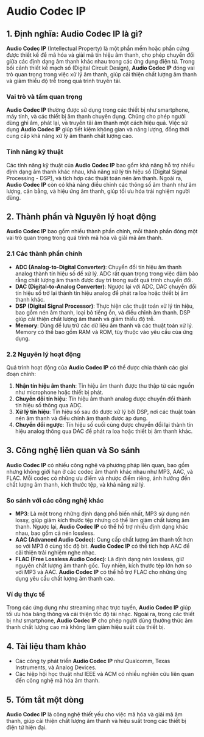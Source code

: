 # Audio Codec IP

## 1. Định nghĩa: **Audio Codec IP** là gì?
**Audio Codec IP** (Intellectual Property) là một phần mềm hoặc phần cứng được thiết kế để mã hóa và giải mã tín hiệu âm thanh, cho phép chuyển đổi giữa các định dạng âm thanh khác nhau trong các ứng dụng điện tử. Trong bối cảnh thiết kế mạch số (Digital Circuit Design), **Audio Codec IP** đóng vai trò quan trọng trong việc xử lý âm thanh, giúp cải thiện chất lượng âm thanh và giảm thiểu độ trễ trong quá trình truyền tải. 

### Vai trò và tầm quan trọng
**Audio Codec IP** thường được sử dụng trong các thiết bị như smartphone, máy tính, và các thiết bị âm thanh chuyên dụng. Chúng cho phép người dùng ghi âm, phát lại, và truyền tải âm thanh một cách hiệu quả. Việc sử dụng **Audio Codec IP** giúp tiết kiệm không gian và năng lượng, đồng thời cung cấp khả năng xử lý âm thanh chất lượng cao. 

### Tính năng kỹ thuật
Các tính năng kỹ thuật của **Audio Codec IP** bao gồm khả năng hỗ trợ nhiều định dạng âm thanh khác nhau, khả năng xử lý tín hiệu số (Digital Signal Processing - DSP), và tích hợp các thuật toán nén âm thanh. Ngoài ra, **Audio Codec IP** còn có khả năng điều chỉnh các thông số âm thanh như âm lượng, cân bằng, và hiệu ứng âm thanh, giúp tối ưu hóa trải nghiệm người dùng. 

## 2. Thành phần và Nguyên lý hoạt động
**Audio Codec IP** bao gồm nhiều thành phần chính, mỗi thành phần đóng một vai trò quan trọng trong quá trình mã hóa và giải mã âm thanh. 

### 2.1 Các thành phần chính
- **ADC (Analog-to-Digital Converter)**: Chuyển đổi tín hiệu âm thanh analog thành tín hiệu số để xử lý. ADC rất quan trọng trong việc đảm bảo rằng chất lượng âm thanh được duy trì trong suốt quá trình chuyển đổi.
- **DAC (Digital-to-Analog Converter)**: Ngược lại với ADC, DAC chuyển đổi tín hiệu số trở lại thành tín hiệu analog để phát ra loa hoặc thiết bị âm thanh khác.
- **DSP (Digital Signal Processor)**: Thực hiện các thuật toán xử lý tín hiệu, bao gồm nén âm thanh, loại bỏ tiếng ồn, và điều chỉnh âm thanh. DSP giúp cải thiện chất lượng âm thanh và giảm thiểu độ trễ.
- **Memory**: Dùng để lưu trữ các dữ liệu âm thanh và các thuật toán xử lý. Memory có thể bao gồm RAM và ROM, tùy thuộc vào yêu cầu của ứng dụng.

### 2.2 Nguyên lý hoạt động
Quá trình hoạt động của **Audio Codec IP** có thể được chia thành các giai đoạn chính:
1. **Nhận tín hiệu âm thanh**: Tín hiệu âm thanh được thu thập từ các nguồn như microphone hoặc thiết bị phát.
2. **Chuyển đổi tín hiệu**: Tín hiệu âm thanh analog được chuyển đổi thành tín hiệu số thông qua ADC.
3. **Xử lý tín hiệu**: Tín hiệu số sau đó được xử lý bởi DSP, nơi các thuật toán nén âm thanh và điều chỉnh âm thanh được áp dụng.
4. **Chuyển đổi ngược**: Tín hiệu số cuối cùng được chuyển đổi lại thành tín hiệu analog thông qua DAC để phát ra loa hoặc thiết bị âm thanh khác.

## 3. Công nghệ liên quan và So sánh
**Audio Codec IP** có nhiều công nghệ và phương pháp liên quan, bao gồm nhưng không giới hạn ở các codec âm thanh khác nhau như MP3, AAC, và FLAC. Mỗi codec có những ưu điểm và nhược điểm riêng, ảnh hưởng đến chất lượng âm thanh, kích thước tệp, và khả năng xử lý.

### So sánh với các công nghệ khác
- **MP3**: Là một trong những định dạng phổ biến nhất, MP3 sử dụng nén lossy, giúp giảm kích thước tệp nhưng có thể làm giảm chất lượng âm thanh. Ngược lại, **Audio Codec IP** có thể hỗ trợ nhiều định dạng khác nhau, bao gồm cả nén lossless.
- **AAC (Advanced Audio Codec)**: Cung cấp chất lượng âm thanh tốt hơn so với MP3 ở cùng tốc độ bit. **Audio Codec IP** có thể tích hợp AAC để cải thiện trải nghiệm nghe nhạc.
- **FLAC (Free Lossless Audio Codec)**: Là định dạng nén lossless, giữ nguyên chất lượng âm thanh gốc. Tuy nhiên, kích thước tệp lớn hơn so với MP3 và AAC. **Audio Codec IP** có thể hỗ trợ FLAC cho những ứng dụng yêu cầu chất lượng âm thanh cao.

### Ví dụ thực tế
Trong các ứng dụng như streaming nhạc trực tuyến, **Audio Codec IP** giúp tối ưu hóa băng thông và cải thiện tốc độ tải nhạc. Ngoài ra, trong các thiết bị như smartphone, **Audio Codec IP** cho phép người dùng thưởng thức âm thanh chất lượng cao mà không làm giảm hiệu suất của thiết bị.

## 4. Tài liệu tham khảo
- Các công ty phát triển **Audio Codec IP** như Qualcomm, Texas Instruments, và Analog Devices.
- Các hiệp hội học thuật như IEEE và ACM có nhiều nghiên cứu liên quan đến công nghệ mã hóa âm thanh.

## 5. Tóm tắt một dòng
**Audio Codec IP** là công nghệ thiết yếu cho việc mã hóa và giải mã âm thanh, giúp cải thiện chất lượng âm thanh và hiệu suất trong các thiết bị điện tử hiện đại.